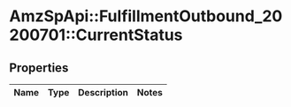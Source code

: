 # AmzSpApi::FulfillmentOutbound_20200701::CurrentStatus

## Properties
Name | Type | Description | Notes
------------ | ------------- | ------------- | -------------

